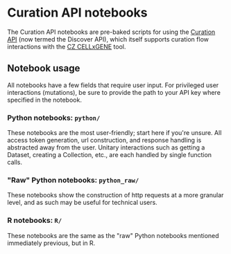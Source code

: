 # Curation API notebooks

The Curation API notebooks are pre-baked scripts for using the 
[Curation API](https://api.cellxgene.cziscience.com/curation/ui/#/) (now termed the Discover API), which itself supports 
curation flow interactions with the [CZ CELLxGENE](https://cellxgene.cziscience.com/) tool.

## Notebook usage

All notebooks have a few fields that require user input. For privileged user interactions (mutations), be sure to 
provide the path to your API key where specified in the notebook.

### Python notebooks: `python/`

These notebooks are the most user-friendly; start here if you're unsure. All access token generation, url construction, and response 
handling is abstracted away from the user. Unitary interactions such as getting a Dataset, creating a Collection, etc., 
are each handled by single function calls.

### "Raw" Python notebooks: `python_raw/`

These notebooks show the construction of http requests at a more granular level, and as such may be useful for technical
users.

### R notebooks: `R/`

These notebooks are the same as the "raw" Python notebooks mentioned immediately previous, but in R.
